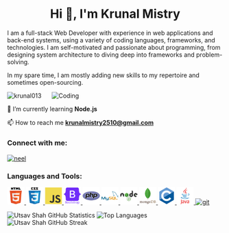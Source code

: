 <h1 align="center">Hi 👋, I'm Krunal Mistry</h1>
    <p align="left">
    I am a full-stack Web Developer with experience in web applications and back-end systems, using a variety of coding languages, frameworks, and technologies. I am self-motivated and passionate about programming, from designing system architecture to diving deep into frameworks and problem-solving.
    
 In my spare time, I am mostly adding new skills to my repertoire and sometimes open-sourcing.
 </p>
<img align="right" alt="Coding" width="400" src="https://cdn.dribbble.com/users/730703/screenshots/6581243/avento.gif" >
    
<p align="left"> <img src="https://komarev.com/ghpvc/?username=krunal013&label=Profile%20views&color=0e75b6&style=flat" alt="krunal013" /> </p>
    
 🌱 I’m currently learning **Node.js**
    
 <!-- - 👨‍💻 All of my projects are available at [aknayani.com](aknayani.com) -->
    
📫 How to reach me **krunalmistry2510@gmail.com**
    
<h3 align="left">Connect with me:</h3>
    <p align="left">
    <a href="[https://www.linkedin.com/in/neel-patel-9bb90a21a](https://www.linkedin.com/in/krunal-mistry-21359a229/)" target="blank"><img align="center" src="https://raw.githubusercontent.com/rahuldkjain/github-profile-readme-generator/master/src/images/icons/Social/linked-in-alt.svg" alt="neel" height="30" width="40" /></a> </p>
    
<h3 align="left">Languages and Tools:</h3>
    <p align="left">
        <a href="https://www.w3schools.com/html/" target="_blank" rel="noreferrer">
            <img src="https://raw.githubusercontent.com/devicons/devicon/master/icons/html5/html5-original-wordmark.svg" alt="html5" width="40" height="40"/>
        </a>
        <a href="https://www.w3schools.com/css/" target="_blank" rel="noreferrer">
            <img src="https://raw.githubusercontent.com/devicons/devicon/master/icons/css3/css3-original-wordmark.svg" alt="css3" width="40" height="40"/>
        </a>
        <a href="https://developer.mozilla.org/en-US/docs/Web/JavaScript" target="_blank" rel="noreferrer">
            <img src="https://raw.githubusercontent.com/devicons/devicon/master/icons/javascript/javascript-original.svg" alt="javascript" width="40" height="40"/>
        </a>
        <a href="https://getbootstrap.com" target="_blank" rel="noreferrer">
            <img src="https://raw.githubusercontent.com/devicons/devicon/master/icons/bootstrap/bootstrap-plain-wordmark.svg" alt="bootstrap" width="40" height="40"/>
        </a>
        <a href="https://www.php.net" target="_blank" rel="noreferrer">
            <img src="https://raw.githubusercontent.com/devicons/devicon/master/icons/php/php-original.svg" alt="php" width="40" height="40"/>
        </a>
        <a href="https://www.mysql.com/" target="_blank" rel="noreferrer">
            <img src="https://raw.githubusercontent.com/devicons/devicon/master/icons/mysql/mysql-original-wordmark.svg" alt="mysql" width="40" height="40"/>
        </a>
        <a href="https://nodejs.org" target="_blank" rel="noreferrer">
            <img src="https://raw.githubusercontent.com/devicons/devicon/master/icons/nodejs/nodejs-original-wordmark.svg" alt="nodejs" width="40" height="40"/>
        </a>
        <a href="https://www.mongodb.com/" target="_blank" rel="noreferrer">
            <img src="https://raw.githubusercontent.com/devicons/devicon/master/icons/mongodb/mongodb-original-wordmark.svg" alt="mongodb" width="40" height="40"/>
        </a>
        <a href="https://www.w3schools.com/c/" target="_blank" rel="noreferrer">
            <img src="https://raw.githubusercontent.com/devicons/devicon/master/icons/c/c-original.svg" alt="c" width="40" height="40"/>
        </a>
        <a href="https://www.java.com" target="_blank" rel="noreferrer">
            <img src="https://raw.githubusercontent.com/devicons/devicon/master/icons/java/java-original-wordmark.svg" alt="java" width="40" height="40"/>
        </a>
        <a href="https://git-scm.com/" target="_blank" rel="noreferrer">
            <img src="https://www.vectorlogo.zone/logos/git-scm/git-scm-icon.svg" alt="git" width="40" height="40"/>
        </a>
    </p>
    
    
 ![Utsav Shah GitHub Statistics](https://github-readme-stats.vercel.app/api?username=krunal013&show_icons=true&theme=tokyonight&locale=en)  ![Top Languages](https://github-readme-stats.vercel.app/api/top-langs/?username=krunal013&hide=Jupyter%20Notebook&show_icons=true&langs_count=8&theme=tokyonight&locale=en&layout=compact) 
 ![Utsav Shah GitHub Streak](https://github-readme-streak-stats.herokuapp.com/?user=krunal013&theme=dark) 
    
    
    
